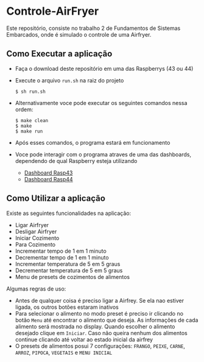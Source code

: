 # Controle-AirFryer
Este repositório, consiste no trabalho 2 de Fundamentos de Sistemas Embarcados, onde é simulado o controle de uma Airfryer.

## Como Executar a aplicação
* Faça o download deste repositório em uma das Raspberrys (43 ou 44)
* Execute o arquivo `run.sh` na raiz do projeto

      $ sh run.sh

* Alternativamente voce pode executar os seguintes comandos nessa ordem:
    
      $ make clean
      $ make
      $ make run

* Após esses comandos, o programa estará em funcionamento
* Voce pode interagir com o programa atraves de uma das dashboards, dependendo de qual Raspberry esteja utilizando

  * [Dashboard Rasp43](http://164.41.98.25:443/dashboard/657fba30-2706-11ed-be92-e3a443145aec?publicId=ba042a80-0322-11ed-9f25-414fbaf2b065)
  * [Dashboard Rasp44](http://164.41.98.25:443/dashboard/a4b10e40-1d8b-11ed-a520-7b07ee36c1c6?publicId=ba042a80-0322-11ed-9f25-414fbaf2b065)

## Como Utilizar a aplicação
Existe as seguintes funcionalidades na aplicação:
* Ligar Airfryer
* Desligar Airfryer
* Iniciar Cozimento
* Para Cozimento
* Incrementar tempo de 1 em 1 minuto
* Decrementar tempo de 1 em 1 minuto
* Incrementar temperatura de 5 em 5 graus
* Decrementar temperatura de 5 em 5 graus
* Menu de presets de cozimentos de alimentos

Algumas regras de uso:
* Antes de qualquer coisa é preciso ligar a Airfrey. Se ela nao estiver ligada, os outros botões estaram inativos
* Para selecionar o alimento no modo preset é preciso ir clicando no botão `Menu` até encontrar o alimento que deseja. As informações de cada alimento será mostrada no display. Quando escolher o alimento desejado clique em `Iniciar`. Caso não queira nenhum dos alimentos continue clicando até voltar ao estado inicial da airfrey
* O presets de alimentos posui 7 configurações: `FRANGO`, `PEIXE`, `CARNE`, `ARROZ`, `PIPOCA`, `VEGETAIS` e `MENU INICIAL`